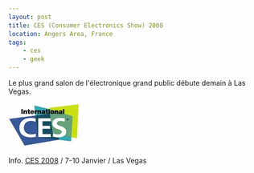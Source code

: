 ```yaml
---
layout: post
title: CES (Consumer Electronics Show) 2008
location: Angers Area, France
tags:
    - ces
    - geek
---
```


Le plus grand salon de l'électronique grand public débute demain à Las Vegas.  


<img src="/assets/images/blog/Logos/CES_Logo_1.jpeg" alt="" />  


Info. <a href="http://www.cesweb.org/">CES 2008</a> / 7-10 Janvier / Las Vegas
